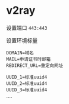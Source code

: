 # v2ray
设置端口 `443:443`  

设置环境标量  

`DOMAIN=域名`  
`MAIL=申请证书时邮箱`  
`REDIRECT_URL=重定向网址`  

`UUID_1=标准uuid4`  
`UUID_2=标准uuid4`  
`UUID_3=标准uuid4`  
....
